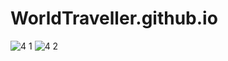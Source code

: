 # WorldTraveller.github.io
![4 1](https://github.com/afeefaahmad/WorldTraveller.github.io/assets/75202156/50fa6828-d3b8-4354-a035-90c73b951cca)
![4 2](https://github.com/afeefaahmad/WorldTraveller.github.io/assets/75202156/3bf2a232-8abd-4efb-8f27-59eefc5b3436)
